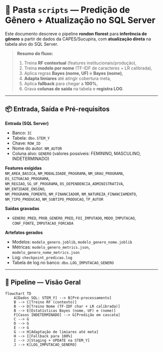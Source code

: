 # 📂 Pasta `scripts` — Predição de Gênero + Atualização no SQL Server

Este documento descreve o pipeline **rondon florest** para **inferência de gênero** a partir de dados da CAPES/Sucupira, com **atualização direta** na tabela alvo do SQL Server.

> **Resumo do fluxo:**  
> 1) Treina **RF contextual** (features institucionais/produção),  
> 2) Treina **modelo por nome** (TF-IDF de caracteres + LR calibrada),  
> 3) Aplica regras **Bayes (nome, UF)** e **Bayes (nome)**,  
> 4) **Adapta limiares** até atingir cobertura meta,  
> 5) Aplica **fallback** para chegar a **100%**,  
> 6) Grava **colunas de saída** na tabela e **registra LOG**.

---

## 📦 Entrada, Saída e Pré-requisitos

**Entrada (SQL Server)**  
- Banco: `IC`  
- Tabela: `dbo.STEM_Y`  
- Chave: `ROW_ID`  
- Nome do autor: `NM_AUTOR`  
- Coluna alvo: `GENERO` (valores possíveis: FEMININO, MASCULINO, INDETERMINADO)

**Features exigidas**  
`NM_AREA_BASICA`, `NM_MODALIDADE_PROGRAMA`, `NM_GRAU_PROGRAMA`, `DS_SITUACAO_PROGRAMA`,  
`NM_REGIAO`, `SG_UF_PROGRAMA`, `DS_DEPENDENCIA_ADMINISTRATIVA`, `NM_ENTIDADE_ENSINO`,  
`NM_PROGRAMA_FOMENTO`, `NM_FINANCIADOR`, `NM_NATUREZA_FINANCIAMENTO`,  
`NM_TIPO_PRODUCAO`, `NM_SUBTIPO_PRODUCAO`, `TP_AUTOR`

**Saídas gravadas**  
- `GENERO_PRED`, `PROB_GENERO_PRED`, `FOI_IMPUTADO`, `MODO_IMPUTACAO`, `CONF_FONTE`, `IMPUTACAO_FORCADA`

**Artefatos gerados**  
- Modelos: `modelo_genero.joblib`, `modelo_genero_nome.joblib`  
- Métricas: `modelo_genero_metrics.json`, `modelo_genero_nome_metrics.json`  
- Log: `checkpoint_predicao.log`  
- Tabela de log no banco: `dbo.LOG_IMPUTACAO_GENERO`

---

## 🔁 Pipeline — Visão Geral

```mermaid
flowchart TD
    A[Dados SQL: STEM_Y] --> B[Pré-processamento]
    B --> C[Treino RF (contexto)]
    B --> D[Treino Nome (TF-IDF char + LR calibrada)]
    B --> E[Estatísticas Bayes (nome, UF) e (nome)]
    F[Casos INDETERMINADO] --> G[Predição em cascata]
    C --> G
    D --> G
    E --> G
    G --> H[Adaptação de limiares até meta]
    H --> I[Fallback para 100%]
    I --> J[Staging + UPDATE na STEM_Y]
    J --> K[LOG_IMPUTACAO_GENERO]
